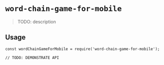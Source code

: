 # `word-chain-game-for-mobile`

> TODO: description

## Usage

```
const wordChainGameForMobile = require('word-chain-game-for-mobile');

// TODO: DEMONSTRATE API
```
